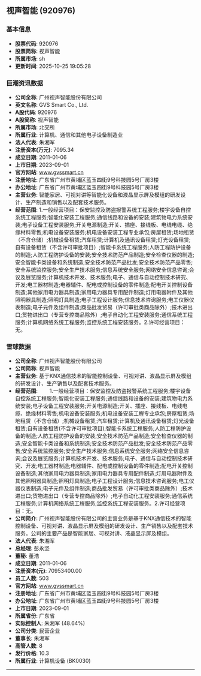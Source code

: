 ## 视声智能 (920976)

### 基本信息

- **股票代码**: 920976
- **股票简称**: 视声智能
- **所属市场**: sh
- **更新时间**: 2025-10-25 19:05:28

### 巨潮资讯数据

- **公司全称**: 广州视声智能股份有限公司
- **英文名称**: GVS Smart Co., Ltd.
- **A股代码**: 920976
- **A股简称**: 视声智能
- **所属市场**: 北交所
- **所属行业**: 计算机、通信和其他电子设备制造业
- **法人代表**: 朱湘军
- **注册资本(万元)**: 7095.34
- **成立日期**: 2011-01-06
- **上市日期**: 2023-09-01
- **官方网站**: www.gvssmart.cn
- **注册地址**: 广东省广州市黄埔区蓝玉四街9号科技园5号厂房3楼
- **办公地址**: 广东省广州市黄埔区蓝玉四街9号科技园5号厂房3楼
- **主营业务**: 智能家居、可视对讲等智能化设备和液晶显示屏及模组的研发设计、生产制造和销售以及配套技术服务。
- **经营范围**: 1.一般经营项目：保安监控及防盗报警系统工程服务;楼宇设备自控系统工程服务;智能化安装工程服务;通信线路和设备的安装;建筑物电力系统安装;电子设备工程安装服务;开关电源制造;开关、插座、接线板、电线电缆、绝缘材料零售;机电设备安装服务;机电设备安装工程专业承包;房屋租赁;场地租赁（不含仓储）;机械设备租赁;汽车租赁;计算机及通讯设备租赁;灯光设备租赁;自有设备租赁（不含许可审批项目）;智能卡系统工程服务;人防工程防护设备的制造;人防工程防护设备的安装;安全技术防范产品制造;安全检查仪器的制造;安全智能卡类设备和系统制造;安全技术防范产品批发;安全技术防范产品零售;安全系统监控服务;安全生产技术服务;信息系统安全服务;网络安全信息咨询;会议及展览服务;计算机技术开发、技术服务;电子、通信与自动控制技术研究、开发;电工器材制造;电器辅件、配电或控制设备的零件制造;配电开关控制设备制造;其他家用电力器具制造;家用电力器具专用配件制造;灯用电器附件及其他照明器具制造;照明灯具制造;电子工程设计服务;信息技术咨询服务;电工仪器仪表制造;电子元件及组件制造;商品批发贸易（许可审批类商品除外）;技术进出口;货物进出口（专营专控商品除外）;电子自动化工程安装服务;通信系统工程服务;计算机网络系统工程服务;监控系统工程安装服务。2.许可经营项目：无。

### 雪球数据

- **公司全称**: 广州视声智能股份有限公司
- **公司简称**: 视声智能
- **主营业务**: 基于KNX通信技术的智能控制设备、可视对讲、液晶显示屏及模组的研发设计、生产销售以及配套技术服务。
- **经营范围**: 　　1.一般经营项目：保安监控及防盗报警系统工程服务;楼宇设备自控系统工程服务;智能化安装工程服务;通信线路和设备的安装;建筑物电力系统安装;电子设备工程安装服务;开关电源制造;开关、插座、接线板、电线电缆、绝缘材料零售;机电设备安装服务;机电设备安装工程专业承包;房屋租赁;场地租赁（不含仓储）;机械设备租赁;汽车租赁;计算机及通讯设备租赁;灯光设备租赁;自有设备租赁(不含许可审批项目);智能卡系统工程服务;人防工程防护设备的制造;人防工程防护设备的安装;安全技术防范产品制造;安全检查仪器的制造;安全智能卡类设备和系统制造;安全技术防范产品批发;安全技术防范产品零售;安全系统监控服务;安全生产技术服务;信息系统安全服务;网络安全信息咨询;会议及展览服务;计算机技术开发、技术服务;电子、通信与自动控制技术研究、开发;电工器材制造;电器辅件、配电或控制设备的零件制造;配电开关控制设备制造;其他家用电力器具制造;家用电力器具专用配件制造;灯用电器附件及其他照明器具制造;照明灯具制造;电子工程设计服务;信息技术咨询服务;电工仪器仪表制造;电子元件及组件制造;商品批发贸易（许可审批类商品除外）;技术进出口;货物进出口（专营专控商品除外）;电子自动化工程安装服务;通信系统工程服务;计算机网络系统工程服务;监控系统工程安装服务。2.许可经营项目：无。
- **公司简介**: 广州视声智能股份有限公司的主营业务是基于KNX通信技术的智能控制设备、可视对讲、液晶显示屏及模组的研发设计、生产销售以及配套技术服务。公司的主要产品是智能家居、可视对讲、液晶显示屏及模组。
- **法人代表**: 朱湘军
- **总经理**: 彭永坚
- **董秘**: 董浩
- **成立日期**: 2011-01-06
- **注册资本(元)**: 70953400.00
- **员工人数**: 503
- **官方网站**: www.gvssmart.cn
- **注册地址**: 广东省广州市黄埔区蓝玉四街9号科技园5号厂房3楼
- **办公地址**: 广东省广州市黄埔区蓝玉四街9号科技园5号厂房3楼
- **上市日期**: 2023-09-01
- **所属省份**: 广东省
- **实际控制人**: 朱湘军 (48.64%)
- **公司分类**: 民营企业
- **董事长**: 朱湘军
- **高管人数**: 8
- **发行价格**: 10.3
- **所属行业**: 计算机设备 (BK0030)

---
